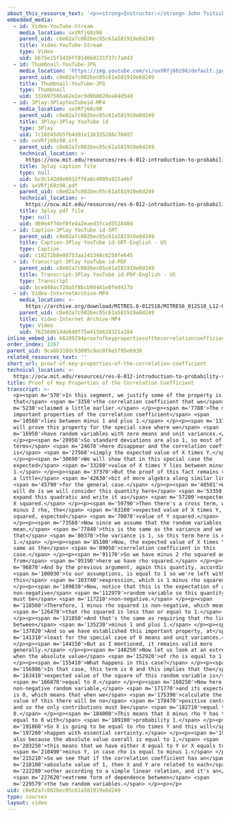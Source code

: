 ```yaml
---
about_this_resource_text: '<p><strong>Instructor:</strong> John Tsitsiklis</p>'
embedded_media:
  - id: Video-YouTube-Stream
    media_location: uxVRfj60z98
    parent_uid: c8e02a7c002bec05c61a581919e8d249
    title: Video-YouTube-Stream
    type: Video
    uid: b675e15f343bff81d6b9231f37c7a843
  - id: Thumbnail-YouTube-JPG
    media_location: 'https://img.youtube.com/vi/uxVRfj60z98/default.jpg'
    parent_uid: c8e02a7c002bec05c61a581919e8d249
    title: Thumbnail-YouTube-JPG
    type: Thumbnail
    uid: 331697586a62e2ec9d060028ea84d54d
  - id: 3Play-3PlayYouTubeid-MP4
    media_location: uxVRfj60z98
    parent_uid: c8e02a7c002bec05c61a581919e8d249
    title: 3Play-3Play YouTube id
    type: 3Play
    uid: 7c10245db5fb4d91e136335286c76dd7
  - id: uxVRfj60z98.srt
    parent_uid: c8e02a7c002bec05c61a581919e8d249
    technical_location: >-
      https://ocw.mit.edu/resources/res-6-012-introduction-to-probability-spring-2018/part-i-the-fundamentals/proof-of-key-properties-of-the-correlation-coefficient/uxVRfj60z98.srt
    title: 3play caption file
    type: null
    uid: bcdc142d8e0032ff6a8c4909a925a4bf
  - id: uxVRfj60z98.pdf
    parent_uid: c8e02a7c002bec05c61a581919e8d249
    technical_location: >-
      https://ocw.mit.edu/resources/res-6-012-introduction-to-probability-spring-2018/part-i-the-fundamentals/proof-of-key-properties-of-the-correlation-coefficient/uxVRfj60z98.pdf
    title: 3play pdf file
    type: null
    uid: d69e4f7def0fe4a2eaed3fcad552840d
  - id: Caption-3Play YouTube id-SRT
    parent_uid: c8e02a7c002bec05c61a581919e8d249
    title: Caption-3Play YouTube id-SRT-English - US
    type: Caption
    uid: c18272b8e0d753aa143348c6258fe645
  - id: Transcript-3Play YouTube id-PDF
    parent_uid: c8e02a7c002bec05c61a581919e8d249
    title: Transcript-3Play YouTube id-PDF-English - US
    type: Transcript
    uid: bced48ac728a5f8bcb99441e0fe8417b
  - id: Video-InternetArchive-MP4
    media_location: >-
      https://archive.org/download/MITRES.6-012S18/MITRES6_012S18_L12-09_300k.mp4
    parent_uid: c8e02a7c002bec05c61a581919e8d249
    title: Video-Internet Archive-MP4
    type: Video
    uid: 762560614de640f75e4156628321a284
inline_embed_id: 66209294proofofkeypropertiesofthecorrelationcoefficient87532034
order_index: 1167
parent_uid: 9ca6b310dc93095c9ac0f0e5f95e6930
related_resources_text: ''
short_url: proof-of-key-properties-of-the-correlation-coefficient
technical_location: >-
  https://ocw.mit.edu/resources/res-6-012-introduction-to-probability-spring-2018/part-i-the-fundamentals/proof-of-key-properties-of-the-correlation-coefficient
title: Proof of Key Properties of the Correlation Coefficient
transcript: >-
  <p><span m='570'>In this segment, we justify some of the property is
  that</span> <span m='3350'>the correlation coefficient that we</span> <span
  m='5230'>claimed a little earlier.</span> </p><p><span m='7780'>The most
  important properties of the correlation coefficient</span> <span
  m='10560'>lies between minus 1 and plus 1.</span> </p><p><span m='13780'>We
  will prove this property for the special case where we</span> <span
  m='16950'>have random variables with zero means and unit variances.</span>
  </p><p><span m='20950'>So standard deviations are also 1, so most of the
  terms</span> <span m='24670'>here disappear and the correlation coefficient
  is</span> <span m='27560'>simply the expected value of X times Y.</span>
  </p><p><span m='30690'>We will show that in this special case the
  expected</span> <span m='33280'>value of X times Y lies between minus 1 and
  1.</span> </p><p><span m='37370'>But the proof of this fact remains valid with
  a little</span> <span m='42630'>bit of more algebra along similar lines</span>
  <span m='45790'>for the general case.</span> </p><p><span m='48501'>What we
  will do is we will consider this quantity here</span> <span m='53350'>and
  expand this quadratic and write it as</span> <span m='57200'>expected value of
  X squared.</span> </p><p><span m='59790'>Then there's a cross term, which is
  minus 2 rho, the</span> <span m='63160'>expected value of X times Y, plus rho
  squared, expected</span> <span m='70070'>value of Y squared.</span>
  </p><p><span m='73560'>Now since we assume that the random variables have 0
  mean,</span> <span m='77840'>this is the same as the variance and we assume
  that</span> <span m='80370'>the variance is 1, so this term here is equal to
  1.</span> </p><p><span m='85100'>Now, the expected value of X times Y is the
  same as the</span> <span m='89050'>correlation coefficient in this
  case.</span> </p><p><span m='91170'>So we have minus 2 rho squared and
  from</span> <span m='95190'>here we have rho squared.</span> </p><p><span
  m='96870'>And by the previous argument, again this quantity, according</span>
  <span m='100030'>to our assumptions, is equal to 1 so we're left with
  this</span> <span m='103740'>expression, which is 1 minus rho squared.</span>
  </p><p><span m='109830'>Now, notice that this is the expectation of a
  non-negative</span> <span m='112979'>random variable so this quantity here
  must be</span> <span m='117210'>non-negative.</span> </p><p><span
  m='118560'>Therefore, 1 minus rho squared is non-negative, which means</span>
  <span m='126470'>that rho squared is less than or equal to 1.</span>
  </p><p><span m='131850'>And that's the same as requiring that rho lie
  between</span> <span m='135230'>minus 1 and plus 1.</span> </p><p><span
  m='137820'>And so we have established this important property, at</span> <span
  m='141310'>least for the special case of 0 means and unit variances.</span>
  </p><p><span m='144150'>But as I mentioned, it remains valid more
  generally.</span> </p><p><span m='148250'>Now let us look at an extreme case,
  when the absolute value</span> <span m='152920'>of rho is equal to 1.</span>
  </p><p><span m='155410'>What happens in this case?</span> </p><p><span
  m='156986'>In that case, this term is 0 and this implies that the</span> <span
  m='163410'>expected value of the square of this random variable is</span>
  <span m='166870'>equal to 0.</span> </p><p><span m='168250'>Now here we have a
  non-negative random variable,</span> <span m='171770'>and its expected value
  is 0, which means that when we</span> <span m='175390'>calculate the expected
  value of this there will be no</span> <span m='178470'>positive contributions
  and so the only contributions must be</span> <span m='182710'>equal to
  0.</span> </p><p><span m='184000'>This means that X minus rho Y has to be
  equal to 0 with</span> <span m='189100'>probability 1.</span> </p><p><span
  m='191860'>So X is going to be equal to rho times Y and this will</span> <span
  m='197260'>happen with essential certainty.</span> </p><p><span m='199700'>Now
  also because the absolute value overall is equal to 1,</span> <span
  m='203250'>this means that we have either X equal to Y or X equals to</span>
  <span m='210490'>minus Y, in case rho is equal to minus 1.</span> </p><p><span
  m='215210'>So we see that if the correlation coefficient has an</span> <span
  m='218100'>absolute value of 1, then X and Y are related to each</span> <span
  m='222280'>other according to a simple linear relation, and it's an</span>
  <span m='227620'>extreme form of dependence between</span> <span
  m='229579'>the two random variables.</span> </p><p></p>
uid: c8e02a7c002bec05c61a581919e8d249
type: courses
layout: video
---
```

